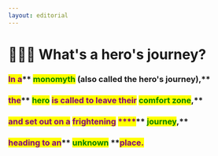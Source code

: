 ```yaml
---
layout: editorial
---
```


# 🦹🏻‍♂️ What's a hero's journey?

### <mark style="color:purple;">**In a**</mark>** **<mark style="color:green;">**monomyth**</mark>** **<mark style="color:purple;">**(also called the hero's journey),**</mark>&#x20;

### <mark style="color:purple;">**the**</mark>** **<mark style="color:green;">**hero**</mark>** **<mark style="color:purple;">**is called to leave their**</mark>** **<mark style="color:green;">**comfort zone**</mark><mark style="color:purple;">**,**</mark>&#x20;

### <mark style="color:purple;">**and set out on a**</mark> <mark style="color:purple;"></mark><mark style="color:purple;">frightening</mark> <mark style="color:purple;"></mark><mark style="color:purple;">****</mark>** **<mark style="color:green;">**journey**</mark><mark style="color:purple;">**,**</mark>&#x20;

### <mark style="color:purple;">**heading to an**</mark>** **<mark style="color:green;">**unknown**</mark>** **<mark style="color:purple;">**place.**</mark>

